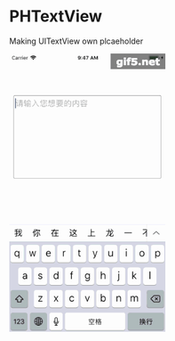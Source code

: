 # PHTextView
Making UITextView own plcaeholder   

![image](https://github.com/DalyLong/PHTextView/blob/master/ScreenShoots/placeholder.gif?raw=true)
